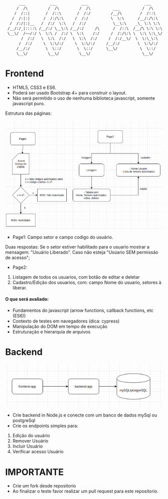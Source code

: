 ```

      ___           ___           ___                         ___     
     /  /\         /  /\         /  /\          ___          /  /\    
    /  /::|       /  /::\       /  /:/         /__/\        /  /::\   
   /  /:|:|      /  /:/\:\     /  /:/          \  \:\      /__/:/\:\  
  /  /:/|:|__   /  /:/  \:\   /  /:/            \__\:\    _\_ \:\ \:\ 
 /__/:/_|::::\ /__/:/ \__\:\ /__/:/     /\      /  /::\  /__/\ \:\ \:\
 \__\/  /~~/:/ \  \:\ /  /:/ \  \:\    /:/     /  /:/\:\ \  \:\ \:\_\/
       /  /:/   \  \:\  /:/   \  \:\  /:/     /  /:/__\/  \  \:\_\:\  
      /  /:/     \  \:\/:/     \  \:\/:/     /__/:/        \  \:\/:/  
     /__/:/       \  \::/       \  \::/      \__\/          \  \::/   
     \__\/         \__\/         \__\/                       \__\/    

```

# Frontend

- HTML5, CSS3 e ES6.
- Poderá ser usado Bootstrap 4+ para construir o layout.
- Não será permitido o uso de nenhuma biblioteca javascript, somente javascript puro.

Estrutura das páginas:

![](images/page_structure.png)

- Page1: Campo setor e campo codigo do usuário.

Duas respostas: Se o setor estiver habilitado para o usuario mostrar a mensagem: "Usuário Liberado". Caso não esteja "Usúario SEM permissão de acesso";

- Page2:

1) Listagem de todos os usuarios, com botão de editar e deletar
2) Cadastro/Edição dos usuarios, com: campo Nome do usuario, setores à liberar.


#### O que será avaliado:

- Fundamentos do javascript (arrow functions, callback functions, etc (ES6))
- Contexto de testes em navegadores (dica: cypress)
- Manipulação do DOM em tempo de execução
- Estruturação e hierarquia de arquivos

# Backend

![](images/structure.png)


- Crie backend in Node.js e conecte com um banco de dados mySql ou postgreSql
- Crie os endpoints simples para:

1) Edição do usuário
2) Remover Usuário
3) Incluir Usuário
4) Verificar acesso Usuário



# IMPORTANTE

- Crie um fork desde repositorio
- Ao finalizar o teste favor realizar um pull request para este repositorio.